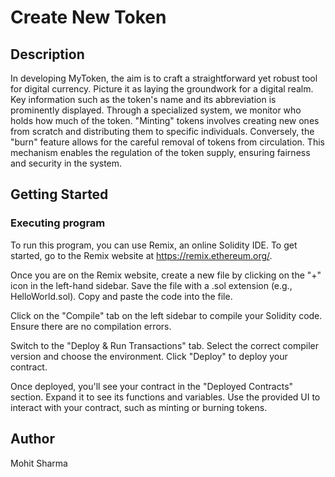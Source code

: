 # Create New Token

## Description

In developing MyToken, the aim is to craft a straightforward yet robust tool for digital currency. Picture it as laying the groundwork for a digital realm. Key information such as the token's name and its abbreviation is prominently displayed. Through a specialized system, we monitor who holds how much of the token. "Minting" tokens involves creating new ones from scratch and distributing them to specific individuals. Conversely, the "burn" feature allows for the careful removal of tokens from circulation. This mechanism enables the regulation of the token supply, ensuring fairness and security in the system.  

## Getting Started

### Executing program

To run this program, you can use Remix, an online Solidity IDE. To get started, go to the Remix website at https://remix.ethereum.org/.

Once you are on the Remix website, create a new file by clicking on the "+" icon in the left-hand sidebar. Save the file with a .sol extension (e.g., HelloWorld.sol). Copy and paste the code into the file.

Click on the "Compile" tab on the left sidebar to compile your Solidity code. Ensure there are no compilation errors.

Switch to the "Deploy & Run Transactions" tab. Select the correct compiler version and choose the environment. Click "Deploy" to deploy your contract.

Once deployed, you'll see your contract in the "Deployed Contracts" section. Expand it to see its functions and variables. Use the provided UI to interact with your contract, such as minting or burning tokens.

## Author

Mohit Sharma

